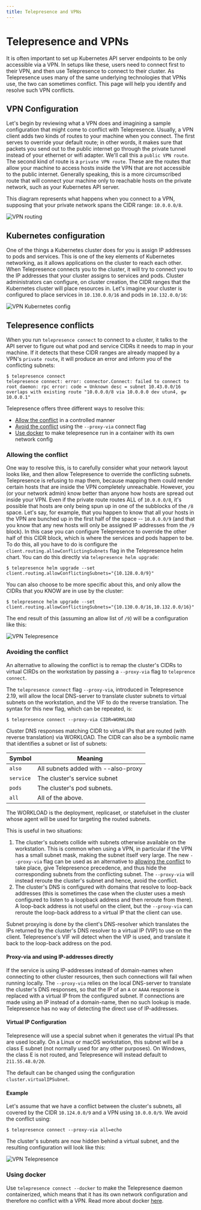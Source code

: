 ```yaml
---
title: Telepresence and VPNs
---
```


# Telepresence and VPNs

It is often important to set up Kubernetes API server endpoints to be only accessible via a VPN.
In setups like these, users need to connect first to their VPN, and then use Telepresence to connect
to their cluster. As Telepresence uses many of the same underlying technologies that VPNs use,
the two can sometimes conflict. This page will help you identify and resolve such VPN conflicts.

## VPN Configuration

Let's begin by reviewing what a VPN does and imagining a sample configuration that might come
to conflict with Telepresence.
Usually, a VPN client adds two kinds of routes to your machine when you connect.
The first serves to override your default route; in other words, it makes sure that packets
you send out to the public internet go through the private tunnel instead of your
ethernet or wifi adapter. We'll call this a `public VPN route`.
The second kind of route is a `private VPN route`. These are the routes that allow your
machine to access hosts inside the VPN that are not accessible to the public internet.
Generally speaking, this is a more circumscribed route that will connect your machine
only to reachable hosts on the private network, such as your Kubernetes API server.

This diagram represents what happens when you connect to a VPN, supposing that your
private network spans the CIDR range: `10.0.0.0/8`.

![VPN routing](../images/vpn-routing.jpg)

## Kubernetes configuration

One of the things a Kubernetes cluster does for you is assign IP addresses to pods and services.
This is one of the key elements of Kubernetes networking, as it allows applications on the cluster
to reach each other. When Telepresence connects you to the cluster, it will try to connect you
to the IP addresses that your cluster assigns to services and pods.
Cluster administrators can configure, on cluster creation, the CIDR ranges that the Kubernetes
cluster will place resources in. Let's imagine your cluster is configured to place services in
`10.130.0.0/16` and pods in `10.132.0.0/16`:

![VPN Kubernetes config](../images/vpn-k8s-config.jpg)

## Telepresence conflicts

When you run `telepresence connect` to connect to a cluster, it talks to the API server
to figure out what pod and service CIDRs it needs to map in your machine. If it detects
that these CIDR ranges are already mapped by a VPN's `private route`, it will produce an
error and inform you of the conflicting subnets:

```console
$ telepresence connect
telepresence connect: error: connector.Connect: failed to connect to root daemon: rpc error: code = Unknown desc = subnet 10.43.0.0/16 overlaps with existing route "10.0.0.0/8 via 10.0.0.0 dev utun4, gw 10.0.0.1"
```

Telepresence offers three different ways to resolve this:

- [Allow the conflict](#allowing-the-conflict) in a controlled manner
- [Avoid the conflict](#avoiding-the-conflict) using the `--proxy-via` connect flag
- [Use docker](#using-docker) to make telepresence run in a container with its own network config

### Allowing the conflict

One way to resolve this, is to carefully consider what your network layout looks like, and
then allow Telepresence to override the conflicting subnets.
Telepresence is refusing to map them, because mapping them could render certain hosts that
are inside the VPN completely unreachable. However, you (or your network admin) know better
than anyone how hosts are spread out inside your VPN.
Even if the private route routes ALL of `10.0.0.0/8`, it's possible that hosts are only
being spun up in one of the subblocks of the `/8` space. Let's say, for example,
that you happen to know that all your hosts in the VPN are bunched up in the first
half of the space -- `10.0.0.0/9` (and that you know that any new hosts will
only be assigned IP addresses from the `/9` block). In this case you
can configure Telepresence to override the other half of this CIDR block, which is where the
services and pods happen to be.
To do this, all you have to do is configure the `client.routing.allowConflictingSubnets` flag
in the Telepresence helm chart. You can do this directly via `telepresence helm upgrade`:

```console
$ telepresence helm upgrade --set client.routing.allowConflictingSubnets="{10.128.0.0/9}"
```

You can also choose to be more specific about this, and only allow the CIDRs that you KNOW
are in use by the cluster:

```console
$ telepresence helm upgrade --set client.routing.allowConflictingSubnets="{10.130.0.0/16,10.132.0.0/16}"
```

The end result of this (assuming an allow list of `/9`) will be a configuration like this:

![VPN Telepresence](../images/vpn-with-tele.jpg)

### Avoiding the conflict

An alternative to allowing the conflict is to remap the cluster's CIDRs to virtual CIRDs
on the workstation by passing a `--proxy-via` flag to `teleprence connect`.

The `telepresence connect` flag `--proxy-via`, introduced in Telepresence 2.19, will allow the local DNS-server to translate cluster subnets to virtual subnets on the workstation, and the VIF to do the reverse translation. The syntax for this new flag, which can be repeated, is:

```console
$ telepresence connect --proxy-via CIDR=WORKLOAD
```
Cluster DNS responses matching CIDR to virtual IPs that are routed (with reverse translation) via WORKLOAD. The CIDR can also be a symbolic name that identifies a subnet or list of subnets:

| Symbol    | Meaning                             |
|-----------|-------------------------------------|
| `also`    | All subnets added with --also-proxy |
| `service` | The cluster's service subnet        | 
| `pods`    | The cluster's pod subnets.          | 
| `all`     | All of the above.                   |

The WORKLOAD is the deployment, replicaset, or statefulset in the cluster whose agent will be used for targeting the routed subnets.

This is useful in two situations:

1. The cluster's subnets collide with subnets otherwise available on the workstation. This is common when using a VPN, in particular if the VPN has a small subnet mask, making the subnet itself very large. The new `--proxy-via` flag can be used as an alternative to [allowing the conflict](#allowing-the-conflict) to take place, give Telepresence precedence, and thus hide the corresponding subnets from the conflicting subnet. The `--proxy-via` will instead reroute the cluster's subnet and hence, avoid the conflict.
2. The cluster's DNS is configured with domains that resolve to loop-back addresses (this is sometimes the case when the cluster uses a mesh configured to listen to a loopback address and then reroute from there). A loop-back address is not useful on the client, but the `--proxy-via` can reroute the loop-back address to a virtual IP that the client can use.

Subnet proxying is done by the client's DNS-resolver which translates the IPs returned by the cluster's DNS resolver to a virtual IP (VIP) to use on the client. Telepresence's VIF will detect when the VIP is used, and translate it back to the loop-back address on the pod.

#### Proxy-via and using IP-addresses directly

If the service is using IP-addresses instead of domain-names when connecting to other cluster resources, then such connections will fail when running locally. The `--proxy-via` relies on the local DNS-server to translate the cluster's DNS responses, so that the IP of an `A` or `AAAA` response is replaced with a virtual IP from the configured subnet. If connections are made using an IP instead of a domain-name, then no such lookup is made. Telepresence has no way of detecting the direct use of IP-addresses.

#### Virtual IP Configuration

Telepresence will use a special subnet when it generates the virtual IPs that are used locally. On a Linux or macOS workstation, this subnet will be
a class E subnet (not normally used for any other purposes). On Windows, the class E is not routed, and Telepresence will instead default to `211.55.48.0/20`.

The default can be changed using the configuration `cluster.virtualIPSubnet`.

#### Example

Let's assume that we have a conflict between the cluster's subnets, all covered by the CIDR `10.124.0.0/9` and a VPN using `10.0.0.0/9`. We avoid the conflict using:

```console
$ telepresence connect --proxy-via all=echo
```

The cluster's subnets are now hidden behind a virtual subnet, and the resulting configuration will look like this:

![VPN Telepresence](../images/vpn-proxy-via.jpg)

### Using docker

Use `telepresence connect --docker` to make the Telepresence daemon containerized, which means that it has its own network configuration and therefore no conflict with a VPN. Read more about docker [here](docker-run.md).
